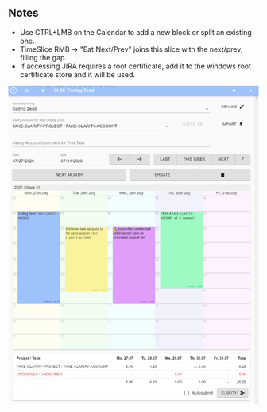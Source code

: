 ## Notes

- Use CTRL+LMB on the Calendar to add a new block or split an existing one.
- TimeSlice RMB -> "Eat Next/Prev" joins this slice with the next/prev, filling the gap.
- If accessing JIRA requires a root certificate, add it to the windows root certificate store and it will be used.

![Screenshot](zedd-app/screenshot.png)
